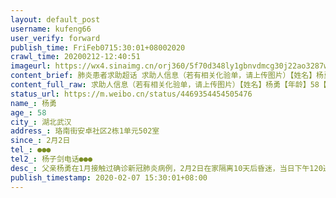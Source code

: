 ```yaml
---
layout: default_post
username: kufeng66
user_verify: forward
publish_time: FriFeb0715:30:01+08002020
crawl_time: 20200212-12:40:51
imageurl: https://wx4.sinaimg.cn/orj360/5f70d348ly1gbnvdmcg30j22ao3287wm.jpg,https://wx1.sinaimg.cn/orj360/5f70d348ly1gbnvdnc0prj20u0140q4s.jpg,https://wx1.sinaimg.cn/orj360/5f70d348ly1gbnvdnkjwzj20u0140770.jpg,https://wx3.sinaimg.cn/orj360/5f70d348ly1gbnvdnth4bj20u014076g.jpg,https://wx2.sinaimg.cn/orj360/5f70d348ly1gbnvdo1h0bj20u0140jtt.jpg,https://wx1.sinaimg.cn/orj360/5f70d348ly1gbnvdoo5tdj20u0140myp.jpg,https://wx4.sinaimg.cn/orj360/5f70d348ly1gbnvdowrpoj20u0140q48.jpg,https://wx1.sinaimg.cn/orj360/5f70d348ly1gbnvdpawcdj20u0140gng.jpg,https://wx3.sinaimg.cn/orj360/5f70d348ly1gbnvdpjgjaj20u0140wga.jpg
content_brief: 肺炎患者求助超话 求助人信息（若有相关化验单，请上传图片）【姓名】杨勇【年龄】58【所在城市】湖北武汉【所在小区、社区】珞南街安卓社区2栋1单元502室【患病时间】2月2日【联系方式】●●●【其他紧急联系人】杨子剑 电话●●●【病情描述】父亲杨勇在1月接触过确诊新冠肺炎 ...全文
content_full_raw: 求助人信息（若有相关化验单，请上传图片）【姓名】杨勇【年龄】58【所在城市】湖北武汉【所在小区、社区】珞南街安卓社区2栋1单元502室【患病时间】2月2日【联系方式】●●●【其他紧急联系人】杨子剑电话●●●【病情描述】父亲杨勇在1月接触过确诊新冠肺炎病例，2月2日在家隔离10天后昏迷，当日下午120送到中部战区武汉总医院，肺部ct检查双测白肺，确认为高度疑似病人，现在医院急诊室已经昏迷第5天，现在医院得不到完善的治疗，多次上报所在珞南街街道办和金桥社区居委会，街道已经特别上报，已经延误5天没有安排定点医院治疗，在中部战区医院也无法安排入院，现父亲已经生命垂危，呼吸困难，本身高血压，糖尿病，医院急诊多次抢救维持，求助安排定点医院治疗，求助🆘🆘🆘武汉
status_url: https://m.weibo.cn/status/4469354454505476
name_: 杨勇
age_: 58
city_: 湖北武汉
address_: 珞南街安卓社区2栋1单元502室
since_: 2月2日
tel_: ●●●
tel2_: 杨子剑电话●●●
desc_: 父亲杨勇在1月接触过确诊新冠肺炎病例，2月2日在家隔离10天后昏迷，当日下午120送到中部战区武汉总医院，肺部ct检查双测白肺，确认为高度疑似病人，现在医院急诊室已经昏迷第5天，现在医院得不到完善的治疗，多次上报所在珞南街街道办和金桥社区居委会，街道已经特别上报，已经延误5天没有安排定点医院治疗，在中部战区医院也无法安排入院，现父亲已经生命垂危，呼吸困难，本身高血压，糖尿病，医院急诊多次抢救维持，求助安排定点医院治疗，求助🆘🆘🆘武汉
publish_timestamp: 2020-02-07 15:30:01+08:00
---
```

